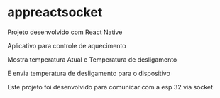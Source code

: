 # appreactsocket

Projeto desenvolvido com React Native

Aplicativo para controle de aquecimento 

Mostra temperatura Atual e Temperatura de desligamento

E envia temperatura de desligamento para o dispositivo

Este projeto foi desenvolvido para comunicar com a esp 32 via socket
